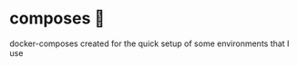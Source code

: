 # composes :deciduous_tree:

docker-composes created for the quick setup of some environments that I use
